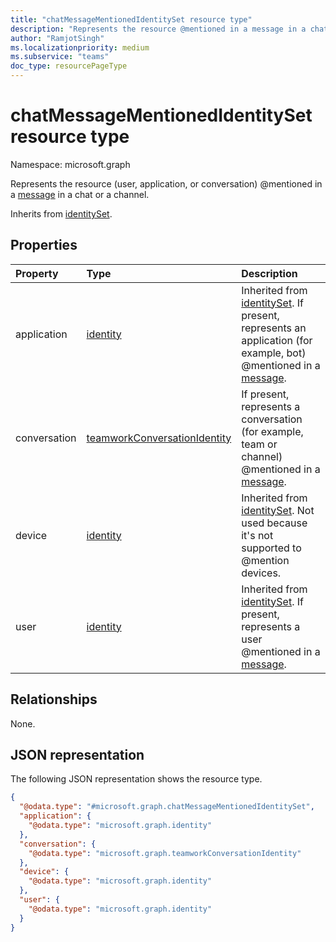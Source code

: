```yaml
---
title: "chatMessageMentionedIdentitySet resource type"
description: "Represents the resource @mentioned in a message in a chat or a channel."
author: "RamjotSingh"
ms.localizationpriority: medium
ms.subservice: "teams"
doc_type: resourcePageType
---
```


# chatMessageMentionedIdentitySet resource type

Namespace: microsoft.graph

Represents the resource (user, application, or conversation) @mentioned in a [message](../resources/chatmessage.md) in a chat or a channel.


Inherits from [identitySet](../resources/identityset.md).

## Properties
|Property|Type|Description|
|:---|:---|:---|
|application|[identity](../resources/identity.md)|Inherited from [identitySet](../resources/identityset.md). If present, represents an application (for example, bot) @mentioned in a [message](../resources/chatmessage.md).|
|conversation|[teamworkConversationIdentity](../resources/teamworkconversationidentity.md)|If present, represents a conversation (for example, team or channel) @mentioned in a [message](../resources/chatmessage.md).|
|device|[identity](../resources/identity.md)|Inherited from [identitySet](../resources/identityset.md). Not used because it's not supported to @mention devices.|
|user|[identity](../resources/identity.md)|Inherited from [identitySet](../resources/identityset.md). If present, represents a user @mentioned in a [message](../resources/chatmessage.md).|

## Relationships
None.

## JSON representation
The following JSON representation shows the resource type.
<!-- {
  "blockType": "resource",
  "@odata.type": "microsoft.graph.chatMessageMentionedIdentitySet"
}
-->
``` json
{
  "@odata.type": "#microsoft.graph.chatMessageMentionedIdentitySet",
  "application": {
    "@odata.type": "microsoft.graph.identity"
  },
  "conversation": {
    "@odata.type": "microsoft.graph.teamworkConversationIdentity"
  },
  "device": {
    "@odata.type": "microsoft.graph.identity"
  },
  "user": {
    "@odata.type": "microsoft.graph.identity"
  }
}
```
